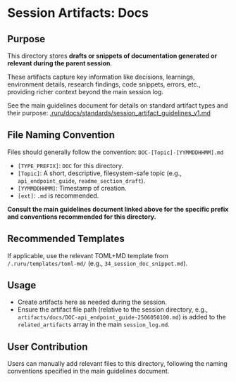 # Session Artifacts: Docs

## Purpose

This directory stores **drafts or snippets of documentation generated or relevant during the parent session**.

These artifacts capture key information like decisions, learnings, environment details, research findings, code snippets, errors, etc., providing richer context beyond the main session log.

See the main guidelines document for details on standard artifact types and their purpose:
[.ruru/docs/standards/session_artifact_guidelines_v1.md](/.ruru/docs/standards/session_artifact_guidelines_v1.md)

## File Naming Convention

Files should generally follow the convention: `DOC-[Topic]-[YYMMDDHHMM].md`

*   `[TYPE_PREFIX]`: `DOC` for this directory.
*   `[Topic]`: A short, descriptive, filesystem-safe topic (e.g., `api_endpoint_guide`, `readme_section_draft`).
*   `[YYMMDDHHMM]`: Timestamp of creation.
*   `[ext]`: `.md` is recommended.

**Consult the main guidelines document linked above for the specific prefix and conventions recommended for this directory.**

## Recommended Templates

If applicable, use the relevant TOML+MD template from `/.ruru/templates/toml-md/` (e.g., `34_session_doc_snippet.md`).

## Usage

*   Create artifacts here as needed during the session.
*   Ensure the artifact file path (relative to the session directory, e.g., `artifacts/docs/DOC-api_endpoint_guide-2506050100.md`) is added to the `related_artifacts` array in the main `session_log.md`.

## User Contribution

Users can manually add relevant files to this directory, following the naming conventions specified in the main guidelines document.
